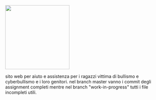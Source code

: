 <img height="204" src="http://marsant.altervista.org/img/portfolio/BullyingLessLogo.jpg">

sito web per aiuto e assistenza per i ragazzi vittima di bullismo e cyberbullismo e i loro genitori.
nel branch master vanno i commit degli assignment completi mentre nel branch "work-in-progress" tutti i file incompleti utili.
